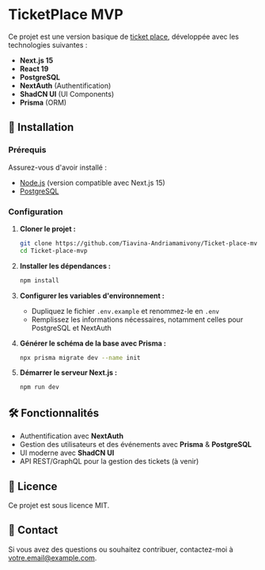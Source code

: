 # TicketPlace MVP

Ce projet est une version basique de [ticket place](https://ticketplace.io), développée avec les technologies suivantes :

- **Next.js 15**
- **React 19**
- **PostgreSQL**
- **NextAuth** (Authentification)
- **ShadCN UI** (UI Components)
- **Prisma** (ORM)

## 🚀 Installation

### Prérequis
Assurez-vous d'avoir installé :
- [Node.js](https://nodejs.org/) (version compatible avec Next.js 15)
- [PostgreSQL](https://www.postgresql.org/)

### Configuration

1. **Cloner le projet :**
   ```sh
   git clone https://github.com/Tiavina-Andriamamivony/Ticket-place-mvp.git
   cd Ticket-place-mvp
   ```

2. **Installer les dépendances :**
   ```sh
   npm install
   ```

3. **Configurer les variables d'environnement :**
   - Dupliquez le fichier `.env.example` et renommez-le en `.env`
   - Remplissez les informations nécessaires, notamment celles pour PostgreSQL et NextAuth



4. **Générer le schéma de la base avec Prisma :**
   ```sh
   npx prisma migrate dev --name init
   ```

5. **Démarrer le serveur Next.js :**
   ```sh
   npm run dev
   ```

## 🛠️ Fonctionnalités
- Authentification avec **NextAuth**
- Gestion des utilisateurs et des événements avec **Prisma** & **PostgreSQL**
- UI moderne avec **ShadCN UI**
- API REST/GraphQL pour la gestion des tickets (à venir)

## 📜 Licence
Ce projet est sous licence MIT.

## 📩 Contact
Si vous avez des questions ou souhaitez contribuer, contactez-moi à [votre.email@example.com](mailto:votre.email@example.com).